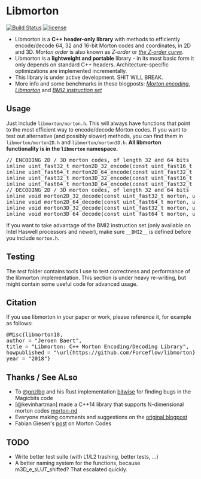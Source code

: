 # Libmorton
[![Build Status](https://travis-ci.org/Forceflow/libmorton.svg?branch=master)](https://travis-ci.org/Forceflow/libmorton) [![license](https://img.shields.io/github/license/mashape/apistatus.svg)](https://opensource.org/licenses/MIT)

 * Libmorton is a **C++ header-only library** with methods to efficiently encode/decode 64, 32 and 16-bit Morton codes and coordinates, in 2D and 3D. *Morton order* is also known as *Z-order* or *[the Z-order curve](https://en.wikipedia.org/wiki/Z-order_curve)*.
 * Libmorton is a **lightweight and portable** library - in its most basic form it only depends on standard C++ headers. Architecture-specific optimizations are implemented incrementally.
 * This library is under active development. SHIT WILL BREAK.
 * More info and some benchmarks in these blogposts: [*Morton encoding*](http://www.forceflow.be/2013/10/07/morton-encodingdecoding-through-bit-interleaving-implementations/), [*Libmorton*](http://www.forceflow.be/2016/01/18/libmorton-a-library-for-morton-order-encoding-decoding/) and [*BMI2 instruction set*](http://www.forceflow.be/2016/11/25/using-the-bmi2-instruction-set-to-encode-decode-morton-codes/)

## Usage
Just include `libmorton/morton.h`. This will always have functions that point to the most efficient way to encode/decode Morton codes. If you want to test out alternative (and possibly slower) methods, you can find them in `libmorton/morton2D.h` and `libmorton/morton3D.h`. **All libmorton functionality is in the `libmorton` namespace.**

<pre>
// ENCODING 2D / 3D morton codes, of length 32 and 64 bits
inline uint_fast32_t morton2D_32_encode(const uint_fast16_t x, const uint_fast16_t y);
inline uint_fast64_t morton2D_64_encode(const uint_fast32_t x, const uint_fast32_t y);
inline uint_fast32_t morton3D_32_encode(const uint_fast16_t x, const uint_fast16_t y, const uint_fast16_t z);
inline uint_fast64_t morton3D_64_encode(const uint_fast32_t x, const uint_fast32_t y, const uint_fast32_t z);
// DECODING 2D / 3D morton codes, of length 32 and 64 bits
inline void morton2D_32_decode(const uint_fast32_t morton, uint_fast16_t& x, uint_fast16_t& y);
inline void morton2D_64_decode(const uint_fast64_t morton, uint_fast32_t& x, uint_fast32_t& y);
inline void morton3D_32_decode(const uint_fast32_t morton, uint_fast16_t& x, uint_fast16_t& y, uint_fast16_t& z);
inline void morton3D_64_decode(const uint_fast64_t morton, uint_fast32_t& x, uint_fast32_t& y, uint_fast32_t& z);
</pre>

If you want to take advantage of the BMI2 instruction set (only available on Intel Haswell processors and newer), make sure `__BMI2__` is defined before you include `morton.h`.

## Testing
The *test* folder contains tools I use to test correctness and performance of the libmorton implementation. This section is under heavy re-writing, but might contain some useful code for advanced usage.

## Citation
If you use libmorton in your paper or work, please reference it, for example as follows:
<pre>
@Misc{libmorton18,
author = "Jeroen Baert",
title = "Libmorton: C++ Morton Encoding/Decoding Library",
howpublished = "\url{https://github.com/Forceflow/libmorton}",
year = "2018"}
</pre>

## Thanks / See ALso
 * To [@gnzlbg](https://github.com/gnzlbg) and his Rust implementation [bitwise](https://github.com/gnzlbg) for finding bugs in the Magicbits code 
 * [@kevinhartman] made a C++14 library that supports N-dimensional morton codes [morton-nd](https://github.com/kevinhartman/morton-nd)
 * Everyone making comments and suggestions on the [original blogpost](http://www.forceflow.be/2013/10/07/morton-encodingdecoding-through-bit-interleaving-implementations/)
 * Fabian Giesen's [post](https://fgiesen.wordpress.com/2009/12/13/decoding-morton-codes/) on Morton Codes

## TODO
 * Write better test suite (with L1/L2 trashing, better tests, ...)
 * A better naming system for the functions, because m3D_e_sLUT_shifted? That escalated quickly.

